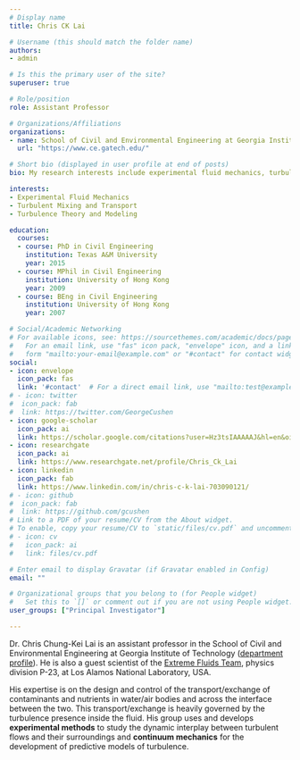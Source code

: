 ```yaml
---
# Display name
title: Chris CK Lai

# Username (this should match the folder name)
authors:
- admin

# Is this the primary user of the site?
superuser: true

# Role/position
role: Assistant Professor

# Organizations/Affiliations
organizations:
- name: School of Civil and Environmental Engineering at Georgia Institute of Technology
  url: "https://www.ce.gatech.edu/"

# Short bio (displayed in user profile at end of posts)
bio: My research interests include experimental fluid mechanics, turbulent mixing and transport, and theory and modeling of turbulence.

interests:
- Experimental Fluid Mechanics
- Turbulent Mixing and Transport
- Turbulence Theory and Modeling

education:
  courses:
  - course: PhD in Civil Engineering
    institution: Texas A&M University
    year: 2015
  - course: MPhil in Civil Engineering
    institution: University of Hong Kong
    year: 2009
  - course: BEng in Civil Engineering
    institution: University of Hong Kong
    year: 2007

# Social/Academic Networking
# For available icons, see: https://sourcethemes.com/academic/docs/page-builder/#icons
#   For an email link, use "fas" icon pack, "envelope" icon, and a link in the
#   form "mailto:your-email@example.com" or "#contact" for contact widget.
social:
- icon: envelope
  icon_pack: fas
  link: '#contact'  # For a direct email link, use "mailto:test@example.org".
# - icon: twitter
#  icon_pack: fab
#  link: https://twitter.com/GeorgeCushen
- icon: google-scholar
  icon_pack: ai
  link: https://scholar.google.com/citations?user=Hz3tsIAAAAAJ&hl=en&oi=ao
- icon: researchgate
  icon_pack: ai
  link: https://www.researchgate.net/profile/Chris_Ck_Lai
- icon: linkedin
  icon_pack: fab
  link: https://www.linkedin.com/in/chris-c-k-lai-703090121/
# - icon: github
#  icon_pack: fab
#  link: https://github.com/gcushen
# Link to a PDF of your resume/CV from the About widget.
# To enable, copy your resume/CV to `static/files/cv.pdf` and uncomment the lines below.
# - icon: cv
#   icon_pack: ai
#   link: files/cv.pdf

# Enter email to display Gravatar (if Gravatar enabled in Config)
email: ""

# Organizational groups that you belong to (for People widget)
#   Set this to `[]` or comment out if you are not using People widget.
user_groups: ["Principal Investigator"]

---
```


Dr. Chris Chung-Kei Lai is an assistant professor in the School of Civil and Environmental Engineering at Georgia Institute of Technology ([department profile](https://ce.gatech.edu/people/Faculty/7833/overview)). He is also a guest scientist of the [Extreme Fluids Team](https://www.lanl.gov/projects/shocktube/index.html), physics division P-23, at Los Alamos National Laboratory, USA. 

His expertise is on the design and control of the transport/exchange of contaminants and nutrients in water/air bodies and across the interface between the two. This transport/exchange is heavily governed by the turbulence presence inside the fluid. His group uses and develops **experimental methods** to study the dynamic interplay between turbulent flows and their surroundings and **continuum mechanics** for the development of predictive models of turbulence. 

